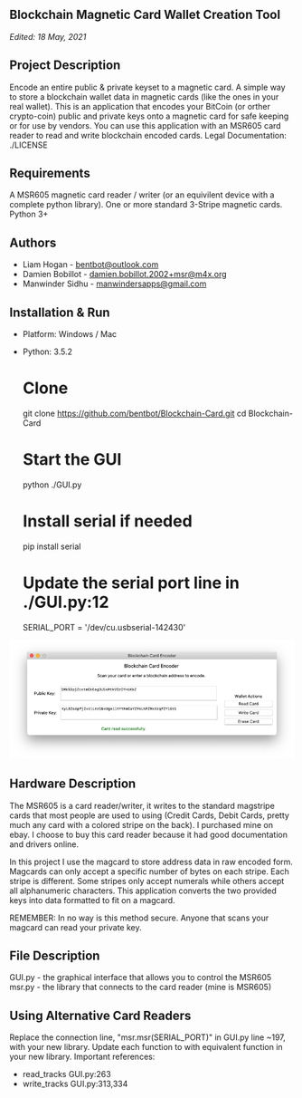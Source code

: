 Blockchain Magnetic Card Wallet Creation Tool
  ------------------

_Edited: 18  May, 2021_

  Project Description
  -------------------
  Encode an entire public & private keyset to a magnetic card.
  A simple way to store a blockchain wallet data in magnetic cards (like the ones in your real wallet). This is an application that encodes your BitCoin (or orther crypto-coin) public and private keys onto a magnetic card for safe keeping or for use by vendors. You can use this application with an MSR605 card reader to read and write blockchain encoded cards. Legal Documentation: ./LICENSE

  Requirements
  ------------------
  A MSR605 magnetic card reader / writer (or an equivilent device with a complete python library).
  One or more standard 3-Stripe magnetic cards.
  Python 3+
  
  Authors
  ------------------
  - Liam Hogan - bentbot@outlook.com
  - Damien Bobillot - damien.bobillot.2002+msr@m4x.org
  - Manwinder Sidhu - manwindersapps@gmail.com

  Installation & Run
  ------------------
  - Platform: Windows / Mac
  - Python: 3.5.2

      # Clone
      git clone https://github.com/bentbot/Blockchain-Card.git
      cd Blockchain-Card

      # Start the GUI
      python ./GUI.py

      # Install serial if needed
      pip install serial
 
      # Update the serial port line in ./GUI.py:12
      SERIAL_PORT = '/dev/cu.usbserial-142430'

![Blockchain Card screenshot | May 18, 2021](https://github.com/bentbot/Blockchain-Card/blob/master/screenshot.png?raw=true)

  Hardware Description
  --------------------
  The MSR605 is a card reader/writer, it writes to the standard magstripe cards
  that most people are used to using (Credit Cards, Debit Cards, pretty much any
  card with a colored stripe on the back). I purchased mine on ebay. I choose to 
  buy this card reader because it had good documentation and drivers online.
  
  In this project I use the magcard to store address data in raw encoded form. 
  Magcards can only accept a specific number of bytes on each stripe. Each stripe 
  is different. Some stripes only accept numerals while others accept all alphanumeric characters.
  This application converts the two provided keys into data formatted to fit on a magcard. 
  
  REMEMBER: In no way is this method secure. Anyone that scans your magcard can read your private key.

  File Description
  ----------------
  GUI.py - the graphical interface that allows you to control the MSR605
  msr.py - the library that connects to the card reader (mine is MSR605)  

  Using Alternative Card Readers
  ---------------
  Replace the connection line, "msr.msr(SERIAL_PORT)" in GUI.py line ~197, with your new library. 
  Update each function to with equivalent function in your new library. Important references:
  - read_tracks 	GUI.py:263
  - write_tracks 	GUI.py:313,334
